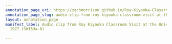 ```yaml
---
annotation_page_uri: https://zachmorrison.github.io/Roy-Kiyooka-Classroom-Visit-University-of-Alberta-1977/annotations/audio-clip-from-roy-kiyooka-classroom-visit-at-the-university-of-alberta-1977-sw153a-b--canvas-1-interruption.json
annotation_page_slug: audio-clip-from-roy-kiyooka-classroom-visit-at-the-university-of-alberta-1977-sw153a-b--canvas-1-interruption
layout: annotation_page
manifest_label: Audio clip from Roy Kiyooka Classroom Visit at the University of Alberta,
  1977 (SW153a-b)

---
```

